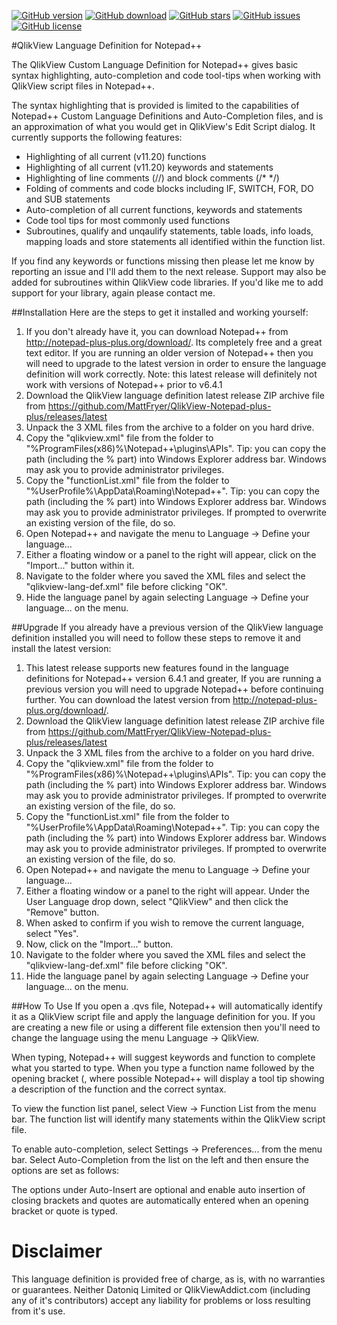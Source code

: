 [![GitHub version](https://img.shields.io/github/release/MattFryer/QlikView-Notepad-plus-plus.svg)](https://github.com/MattFryer/QlikView-Web-Highlight/releases/latest)
[![GitHub download](https://img.shields.io/github/downloads/MattFryer/QlikView-Notepad-plus-plus/total.svg)](https://github.com/MattFryer/QlikView-Notepad-plus-plus/releases/latest)
[![GitHub stars](https://img.shields.io/github/stars/MattFryer/QlikView-Notepad-plus-plus.svg)](https://github.com/MattFryer/QlikView-Notepad-plus-plus/stargazers)
[![GitHub issues](https://img.shields.io/github/issues/MattFryer/QlikView-Notepad-plus-plus.svg)](https://github.com/MattFryer/QlikView-Notepad-plus-plus/issues)
[![GitHub license](https://img.shields.io/github/license/MattFryer/QlikView-Notepad-plus-plus.svg)](https://github.com/MattFryer/QlikView-Notepad-plus-plus/blob/master/LICENSE)

#QlikView Language Definition for Notepad++

The QlikView Custom Language Definition for Notepad++ gives basic syntax highlighting, auto-completion and code tool-tips when working with QlikView script files in Notepad++.

The syntax highlighting that is provided is limited to the capabilities of Notepad++ Custom Language Definitions and Auto-Completion files, and is an approximation of what you would get in QlikView's Edit Script dialog. It currently supports the following features:

* Highlighting of all current (v11.20) functions 
* Highlighting of all current (v11.20) keywords and statements 
* Highlighting of line comments (//) and block comments (/* */) 
* Folding of comments and code blocks including IF, SWITCH, FOR, DO and SUB statements 
* Auto-completion of all current functions, keywords and statements 
* Code tool tips for most commonly used functions
* Subroutines, qualify and unqaulify statements, table loads, info loads, mapping loads and store statements all identified within the function list.

If you find any keywords or functions missing then please let me know by reporting an issue and I'll add them to the next release. Support may also be added for subroutines within QlikView code libraries. If you'd like me to add support for your library, again please contact me.


##Installation
Here are the steps to get it installed and working yourself:

1. If you don't already have it, you can download Notepad++ from http://notepad-plus-plus.org/download/. Its completely free and a great text editor. If you are running an older version of Notepad++ then you will need to upgrade to the latest version in order to ensure the language definition will work correctly. Note: this latest release will definitely not work with versions of Notepad++ prior to v6.4.1
2. Download the QlikView language definition latest release ZIP archive file from https://github.com/MattFryer/QlikView-Notepad-plus-plus/releases/latest
3. Unpack the 3 XML files from the archive to a folder on you hard drive. 
4. Copy the "qlikview.xml" file from the folder to "%ProgramFiles(x86)%\Notepad++\plugins\APIs\". Tip: you can copy the path (including the % part) into Windows Explorer address bar. Windows may ask you to provide administrator privileges. 
5. Copy the "functionList.xml" file from the folder to "%UserProfile%\AppData\Roaming\Notepad++\". Tip: you can copy the path (including the % part) into Windows Explorer address bar. Windows may ask you to provide administrator privileges. If prompted to overwrite an existing version of the file, do so. 
6. Open Notepad++ and navigate the menu to Language -> Define your language...
7. Either a floating window or a panel to the right will appear, click on the "Import..." button within it.
8. Navigate to the folder where you saved the XML files and select the "qlikview-lang-def.xml" file before clicking "OK".
9. Hide the language panel by again selecting Language -> Define your language... on the menu. 


##Upgrade
If you already have a previous version of the QlikView language definition installed you will need to follow these steps to remove it and install the latest version:

1. This latest release supports new features found in the language definitions for Notepad++ version 6.4.1 and greater, If you are running a previous version you will need to upgrade Notepad++ before continuing further. You can download the latest version from http://notepad-plus-plus.org/download/.
2. Download the QlikView language definition latest release ZIP archive file from https://github.com/MattFryer/QlikView-Notepad-plus-plus/releases/latest
3. Unpack the 3 XML files from the archive to a folder on you hard drive. 
4. Copy the "qlikview.xml" file from the folder to "%ProgramFiles(x86)%\Notepad++\plugins\APIs\". Tip: you can copy the path (including the % part) into Windows Explorer address bar. Windows may ask you to provide administrator privileges. If prompted to overwrite an existing version of the file, do so.
5. Copy the "functionList.xml" file from the folder to "%UserProfile%\AppData\Roaming\Notepad++\". Tip: you can copy the path (including the % part) into Windows Explorer address bar. Windows may ask you to provide administrator privileges. If prompted to overwrite an existing version of the file, do so.
6. Open Notepad++ and navigate the menu to Language -> Define your language...
7. Either a floating window or a panel to the right will appear. Under the User Language drop down, select "QlikView" and then click the "Remove" button.
8. When asked to confirm if you wish to remove the current language, select "Yes".
9. Now, click on the "Import..." button.
10. Navigate to the folder where you saved the XML files and select the "qlikview-lang-def.xml" file before clicking "OK".
11. Hide the language panel by again selecting Language -> Define your language... on the menu.


##How To Use
If you open a .qvs file, Notepad++ will automatically identify it as a QlikView script file and apply the language definition for you. If you are creating a new file or using a different file extension then you'll need to change the language using the menu Language -> QlikView.

When typing, Notepad++ will suggest keywords and function to complete what you started to type. When you type a function name followed by the opening bracket (, where possible Notepad++ will display a tool tip showing a description of the function and the correct syntax.

To view the function list panel, select View -> Function List from the menu bar. The function list will identify many statements within the QlikView script file.

To enable auto-completion, select Settings -> Preferences... from the menu bar. Select Auto-Completion from the list on the left and then ensure the options are set as follows:

The options under Auto-Insert are optional and enable auto insertion of closing brackets and quotes are automatically entered when an opening bracket or quote is typed.


Disclaimer
===============================================
This language definition is provided free of charge, as is, with no warranties or guarantees. Neither Datoniq Limited or QlikViewAddict.com (including any of it's contributors) accept any liability for problems or loss resulting from it's use. 
